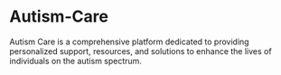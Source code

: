 # Autism-Care
Autism Care is a comprehensive platform dedicated to providing personalized support, resources, and solutions to enhance the lives of individuals on the autism spectrum.
